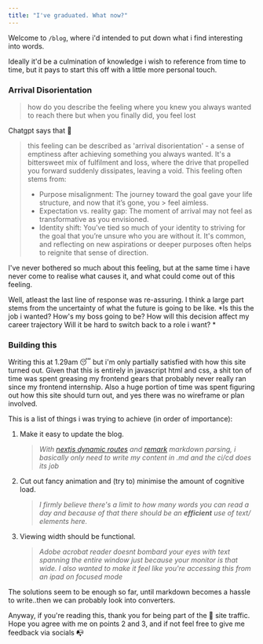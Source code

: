 ```yaml
---
title: "I've graduated. What now?"
---
```


Welcome to `/blog`, where i'd intended to put down what i find interesting into words. 

Ideally it'd be a culmination of knowledge i wish to reference from time to time, but it pays to start this off with a little more personal touch.

### Arrival Disorientation
> how do you describe the feeling where you knew you always wanted to reach there but when you finally did, you feel lost

Chatgpt says that 💭 

> this feeling can be described as 'arrival disorientation' - a sense of emptiness after achieving something you always wanted. It's a bittersweet mix of fulfilment and loss, where the drive that propelled you forward suddenly dissipates, leaving a void. 
> This feeling often stems from: 
> - Purpose misalignment: The journey toward the goal gave your life structure, and now that it’s gone, you > feel aimless.
> - Expectation vs. reality gap: The moment of arrival may not feel as transformative as you envisioned.
> - Identity shift: You’ve tied so much of your identity to striving for the goal that you’re unsure who you are without it.
> It's common, and reflecting on new aspirations or deeper purposes often helps to reignite that sense of direction.  


I've never bothered so much about this feeling, but at the same time i have never come to realise what causes it, and what could come out of this feeling.

Well, atleast the last line of response was re-assuring. I think a large part stems from the uncertainty of what the future is going to be like. *Is this the job i wanted? How's my boss going to be? How will this decision affect my career trajectory Will it be hard to switch back to a role i want? *


### Building this 
Writing this at 1.29am 😴 but i'm only partially satisfied with how this site turned out. Given that this is entirely in javascript html and css, a shit ton of time was spent greasing my frontend gears that probably never really ran since my frontend internship. Also a huge portion of time was spent figuring out how this site should turn out, and yes there was no wireframe or plan involved.

This is a list of things i was trying to achieve (in order of importance):
1. Make it easy to update the blog. 
   > *With [nextjs dynamic routes](https://nextjs.org/docs/pages/building-your-application/routing/dynamic-routes) and [remark](https://github.com/remarkjs/remark) markdown parsing, i basically only need to write my content in .md and the ci/cd does its job*
2. Cut out fancy animation and (try to) minimise the amount of cognitive load. 
   > *I firmly believe there's a limit to how many words you can read a day and because of that there should be an **efficient** use of text/ elements here.* 
3. Viewing width should be functional. 
   > *Adobe acrobat reader doesnt bombard your eyes with text spanning the entire window just because your monitor is that wide. I also wanted to make it feel like you're accessing this from an ipad on focused mode*


The solutions seem to be enough so far, until markdown becomes a hassle to write..then we can probably look into converters. 

Anyway, if you're reading this, thank you for being part of the 🚥 site traffic. Hope you agree with me on points 2 and 3, and if not feel free to give me feedback via socials 📭
   







